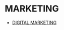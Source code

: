 # MARKETING

<!-- https://en.wikipedia.org/wiki/Marketing -->

- [DIGITAL MARKETING](../../LEVEL-3/BUSSINESS-STUDIES/MARKETING/DIGITAL-MARKETING.md)
